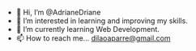 - 👋 Hi, I’m @AdrianeDriane
- 👀 I’m interested in learning and improving my skills.
- 🌱 I’m currently learning Web Development.
- 📫 How to reach me... dilaoaparre@gmail.com

<!---
AdrianeDriane/AdrianeDriane is a ✨ special ✨ repository because its `README.md` (this file) appears on your GitHub profile.
You can click the Preview link to take a look at your changes.
--->
